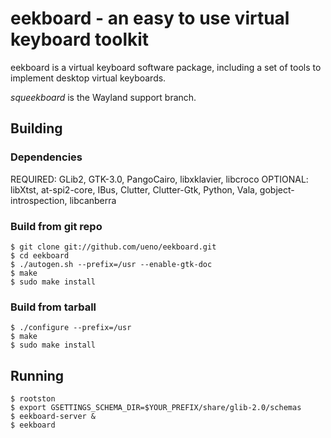 eekboard - an easy to use virtual keyboard toolkit
==================================================

eekboard is a virtual keyboard software package, including a set of
tools to implement desktop virtual keyboards.

*squeekboard* is the Wayland support branch.

Building
--------

### Dependencies

REQUIRED: GLib2, GTK-3.0, PangoCairo, libxklavier, libcroco
OPTIONAL: libXtst, at-spi2-core, IBus, Clutter, Clutter-Gtk, Python, Vala, gobject-introspection, libcanberra

### Build from git repo

```
$ git clone git://github.com/ueno/eekboard.git
$ cd eekboard
$ ./autogen.sh --prefix=/usr --enable-gtk-doc
$ make
$ sudo make install
```

### Build from tarball

```
$ ./configure --prefix=/usr
$ make
$ sudo make install
```

Running
-------

```
$ rootston
$ export GSETTINGS_SCHEMA_DIR=$YOUR_PREFIX/share/glib-2.0/schemas
$ eekboard-server &
$ eekboard
```
